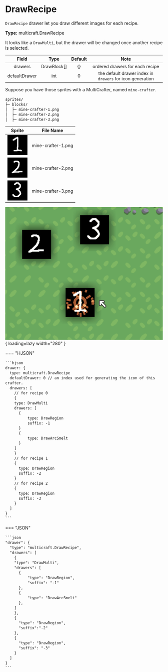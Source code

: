 # DrawRecipe

`DrawRecipe` drawer let you draw different images for each recipe.

**Type:** multicraft.DrawRecipe

It looks like a `DrawMulti`, but the drawer will be changed once another recipe is selected.

|     Field     |    Type     | Default |                           Note                            |
|:-------------:|:-----------:|:-------:|:---------------------------------------------------------:|
|    drawers    | DrawBlock[] |   {}    |              ordered drawers for each recipe              | 
| defaultDrawer |     int     |    0    | the default drawer index in `drawers` for icon generation |

Suppose you have those sprites with a MultiCrafter, named `mine-crafter`.

```
sprites/
├─ blocks/
│  ├─ mine-crafter-1.png
│  ├─ mine-crafter-2.png
│  ├─ mine-crafter-3.png
```

|                             Sprite                              |     File Name      |              
|:---------------------------------------------------------------:|:------------------:|
| ![mine-crafter-1.png](../assets/test-drawer/mine-crafter-1.png) | mine-crafter-1.png |
| ![mine-crafter-2.png](../assets/test-drawer/mine-crafter-2.png) | mine-crafter-2.png |
| ![mine-crafter-3.png](../assets/test-drawer/mine-crafter-3.png) | mine-crafter-3.png |

![DrawRecipe example](../assets/draw-recipes.gif){ loading=lazy width="280" }

=== "HJSON"

    ```hjson
    drawer: {
      type: multicraft.DrawRecipe
      defaultDrawer: 0 // an index used for generating the icon of this crafter. 
      drawers: [
        // for recipe 0
        { 
        type: DrawMulti
        drawers: [
          {
              type: DrawRegion
              suffix: -1
          }
          {
              type: DrawArcSmelt
          }
        ]
        }
        // for recipe 1
        { 
          type: DrawRegion
          suffix: -2
        }
        // for recipe 2
        { 
          type: DrawRegion
          suffix: -3
        }
      ]
    }
    ```

=== "JSON"

    ```json
    "drawer": {
      "type": "multicraft.DrawRecipe",
      "drawers": [
        {
        "type": "DrawMulti",
        "drawers": [
          {
              "type": "DrawRegion",
              "suffix": "-1"
          },
          {
              "type": "DrawArcSmelt"
          },
        ]
        },
        {
          "type": "DrawRegion",
          "suffix":"-2"
        },
        {
          "type": "DrawRegion",
          "suffix": "-3"
        }
      ]
    }
    ```